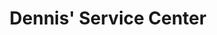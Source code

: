 ---
title: "Dennis' Service Center"
url: /shelby-township/dennis-service-center/
shop: convenience
---